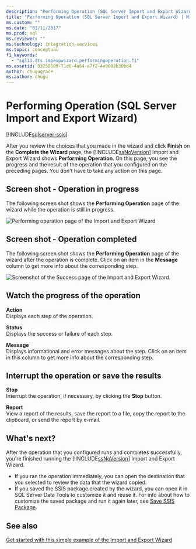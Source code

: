 ```yaml
---
description: "Performing Operation (SQL Server Import and Export Wizard)"
title: "Performing Operation (SQL Server Import and Export Wizard) | Microsoft Docs"
ms.custom: ""
ms.date: "01/11/2017"
ms.prod: sql
ms.reviewer: ""
ms.technology: integration-services
ms.topic: conceptual
f1_keywords: 
  - "sql13.dts.impexpwizard.performingoperation.f1"
ms.assetid: 83259509-71d6-4a64-a7f2-4e9603b30bd4
author: chugugrace
ms.author: chugu
---
```

# Performing Operation (SQL Server Import and Export Wizard)

[!INCLUDE[sqlserver-ssis](../../includes/applies-to-version/sqlserver-ssis.md)]


After you review the choices that you made in the wizard and click **Finish** on the **Complete the Wizard** page, the [!INCLUDE[ssNoVersion](../../includes/ssnoversion-md.md)] Import and Export Wizard shows **Performing Operation**. On this page, you see the progress and the result of the operation that you configured on the preceding pages. You don't have to take any action on this page.

## Screen shot - Operation in progress 
 The following screen shot shows the **Performing Operation** page of the wizard while the operation is still in progress.  
  
 ![Performing operation page of the Import and Export Wizard](../../integration-services/import-export-data/media/performing-operation1.png "Performing operation page of the Import and Export Wizard")  

## Screen shot - Operation completed 
 The following screen shot shows the **Performing Operation** page of the wizard after the operation is complete. Click on an item in the **Message** column to get more info about the corresponding step.  
  
 ![Screenshot of the Success page of the Import and Export Wizard.](../../integration-services/import-export-data/media/performing-operation2.png "Performing operation page of the Import and Export Wizard")  
  
## Watch the progress of the operation
 **Action**  
 Displays each step of the operation.  
  
 **Status**  
 Displays the success or failure of each step.  
  
 **Message**  
 Displays informational and error messages about the step. Click on an item in this column to get more info about the corresponding step.

## Interrupt the operation or save the results
 **Stop**  
 Interrupt the operation, if necessary, by clicking the **Stop** button.  
  
 **Report**  
 View a report of the results, save the report to a file, copy the report to the clipboard, or send the report by e-mail.  
  
## What's next?  
 After the operation that you configured runs and completes successfully, you're finished running the [!INCLUDE[ssNoVersion](../../includes/ssnoversion-md.md)] Import and Export Wizard.  
-   If you ran the operation immediately, you can open the destination that you selected to review the data that the wizard copied.  
-   If you saved the SSIS package created by the wizard, you can open it in SQL Server Data Tools to customize it and reuse it. For info about how to customize the saved package and run it again later, see [Save SSIS Package](../../integration-services/import-export-data/save-ssis-package-sql-server-import-and-export-wizard.md).

## See also
[Get started with this simple example of the Import and Export Wizard](../../integration-services/import-export-data/get-started-with-this-simple-example-of-the-import-and-export-wizard.md)


